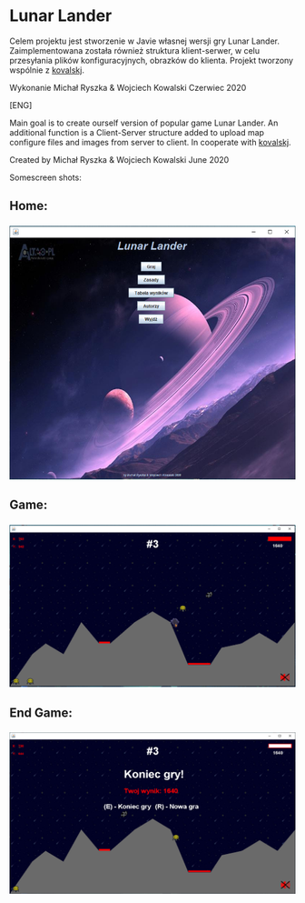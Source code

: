 # Lunar Lander

Celem projektu jest stworzenie w Javie własnej wersji gry Lunar Lander. 
Zaimplementowana została również struktura klient-serwer, w celu przesyłania plików konfiguracyjnych, obrazków do klienta.
Projekt tworzony wspólnie z [kovalskj](https://github.com/kovalskj).


Wykonanie Michał Ryszka & Wojciech Kowalski Czerwiec 2020


[ENG]

Main goal is to create ourself version of popular game Lunar Lander.
An additional function is a Client-Server structure added to upload map configure files and images from server to client. 
In cooperate with [kovalskj](https://github.com/kovalskj).


Created by Michał Ryszka & Wojciech Kowalski June 2020 

Somescreen shots:

## Home: <h3>
![Home](/readme_img/home.png)
  
## Game: <h3>
![Home](/readme_img/game.png)
  
## End Game: <h3>
![Home](/readme_img/end.png)

